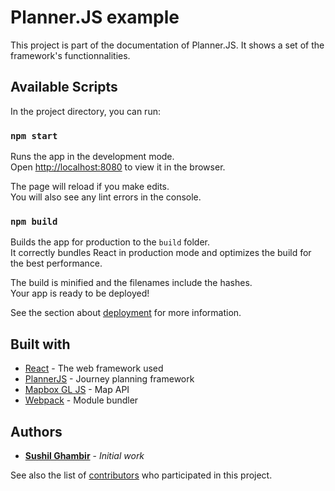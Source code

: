 # Planner.JS example

This project is part of the documentation of Planner.JS. It shows a set of the framework's functionnalities.

## Available Scripts

In the project directory, you can run:

### `npm start`

Runs the app in the development mode.<br />
Open [http://localhost:8080](http://localhost:8080) to view it in the browser.

The page will reload if you make edits.<br />
You will also see any lint errors in the console.

### `npm build`

Builds the app for production to the `build` folder.<br />
It correctly bundles React in production mode and optimizes the build for the best performance.

The build is minified and the filenames include the hashes.<br />
Your app is ready to be deployed!

See the section about [deployment](https://facebook.github.io/create-react-app/docs/deployment) for more information.

## Built with 

* [React](https://reactjs.org/) - The web framework used
* [PlannerJS](https://planner.js.org/) - Journey planning framework
* [Mapbox GL JS](https://www.mapbox.com/) - Map API
* [Webpack](https://webpack.js.org/) - Module bundler

## Authors

* **[Sushil Ghambir](https://github.com/Pizzibee)** - *Initial work*

See also the list of [contributors](https://github.com/openplannerteam/planner-example/contributors) who participated in this project.
